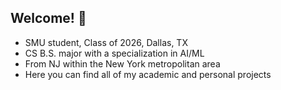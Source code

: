 ## Welcome! 👋

- SMU student, Class of 2026, Dallas, TX
- CS B.S. major with a specialization in AI/ML
- From NJ within the New York metropolitan area
- Here you can find all of my academic and personal projects
